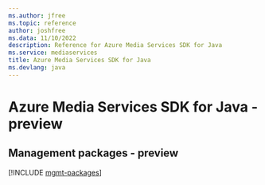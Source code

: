 ```yaml
---
ms.author: jfree
ms.topic: reference
author: joshfree
ms.data: 11/10/2022
description: Reference for Azure Media Services SDK for Java
ms.service: mediaservices
title: Azure Media Services SDK for Java
ms.devlang: java
---
```

# Azure Media Services SDK for Java - preview

## Management packages - preview
[!INCLUDE [mgmt-packages](media-services-mgmt-index.md)]